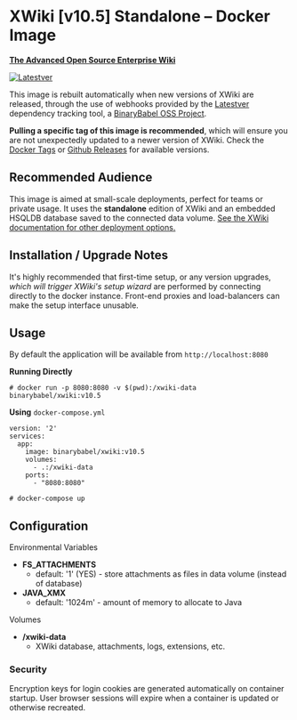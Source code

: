 # XWiki [v10.5] Standalone – Docker Image

**[The Advanced Open Source Enterprise Wiki](http://www.xwiki.org/xwiki/bin/view/Main/WebHome)**

[![Latestver](https://lv.binarybabel.org/catalog-api/xwiki/stable.svg?v=10.5)](https://github.com/binarybabel/docker-xwiki/releases)

This image is rebuilt automatically when new versions of XWiki are released, through the use of webhooks provided by the [Latestver](https://lv.binarybabel.org) dependency tracking tool, a [BinaryBabel OSS Project](https://github.com/binarybabel/latestver#readme).

**Pulling a specific tag of this image is recommended**, which will ensure you are not unexpectedly updated to a newer version of XWiki. Check the [Docker Tags](https://hub.docker.com/r/binarybabel/xwiki/tags/) or [Github Releases](https://github.com/binarybabel/docker-xwiki/releases) for available versions.

## Recommended Audience

This image is aimed at small-scale deployments, perfect for teams or private usage. It uses the **standalone** edition of XWiki and an embedded HSQLDB database saved to the connected data volume. [See the XWiki documentation for other deployment options.](http://platform.xwiki.org/xwiki/bin/view/AdminGuide/Installation)

## Installation / Upgrade Notes

It's highly recommended that first-time setup, or any version upgrades,
_which will trigger XWiki's setup wizard_ are performed by connecting
directly to the docker instance. Front-end proxies and load-balancers
can make the setup interface unusable.

## Usage

By default the application will be available from `http://localhost:8080`

**Running Directly**

```
# docker run -p 8080:8080 -v $(pwd):/xwiki-data binarybabel/xwiki:v10.5
```

**Using** `docker-compose.yml`

```
version: '2'
services:
  app:
    image: binarybabel/xwiki:v10.5
    volumes:
      - .:/xwiki-data
    ports:
      - "8080:8080"

```

```
# docker-compose up
```

## Configuration

Environmental Variables

* __FS\_ATTACHMENTS__
  * default: '1' (YES) - store attachments as files in data volume (instead of database)
* __JAVA\_XMX__
  * default: '1024m' - amount of memory to allocate to Java

Volumes

* __/xwiki-data__
  * XWiki database, attachments, logs, extensions, etc.

### Security

Encryption keys for login cookies are generated automatically on container startup. User browser sessions will expire when a container is updated or otherwise recreated.
